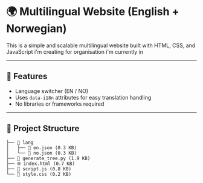 # 🌍 Multilingual Website (English + Norwegian)

This is a simple and scalable multilingual website built with HTML, CSS, and JavaScript i'm creating for organisation i'm currently in

---

## 🚀 Features 

- Language switcher (EN / NO)
- Uses `data-i18n` attributes for easy translation handling
- No libraries or frameworks required

---

## 📁 Project Structure

```
├── 📁 lang
│   ├── 🧾 en.json (0.3 KB)
│   └── 🧾 no.json (0.3 KB)
├── 🐍 generate_tree.py (1.9 KB)
├── 🌐 index.html (0.7 KB)
├── 📜 script.js (0.8 KB)
└── 🎨 style.css (0.2 KB)
```


